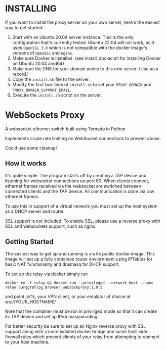 # INSTALLING
If you want to install the proxy server on your own server, here's the easiest way to get started:

1.  Start with an Ubuntu 20.04 server instance.  This is the only configuration that's currently tested.  Ubuntu 22.04 will not work, as it uses `OpenSSL 3.0` which is not compatible with the docker image's versons of `OpenSSL` and `nginx`.
2.  Make sure Docker is installed.  (see install_docker.sh for installing Docker on Ubuntu 20.04 amd64)
3.  Make sure the DNS for your domain points to this new server.  (Use an `A` record.)
4.  Copy the `install.sh` file to the server.
5.  Modify the first two lines of `install.sh` to set your `PROXY_DOMAIN` and `PROXY_DOMAIN_SUPPORT_EMAIL`.
6.  Execute the `install.sh` script on the server.


# WebSockets Proxy

A websocket ethernet switch built using Tornado in Python

Implements crude rate limiting on WebSocket connections to prevent abuse.

Could use some cleanup!

## How it works

It's quite simple. The program starts off by creating a TAP device and listening
for websocket connections on port 80. When clients connect, ethernet frames
received via the websocket are switched between connected clients and the TAP
device. All communication is done via raw ethernet frames.

To use this in support of a virtual network you must set up the host system as
a DHCP server and router.

SSL support is not included. To enable SSL, please use a reverse proxy with SSL
and websockets support, such as nginx.

## Getting Started

The easiest way to get up and running is via its public docker image. This
image will set up a fully contained router enviornment using IPTables for
basic NAT functionality and dnsmasq for DHCP support.

To set up the relay via docker simply run

```shell
docker rm -f relay && docker run --privileged --network host --name relay burggraf/pg_browser_websockproxy:1.0.5
```

and point jor1k, your VPN client, or your emulator of choice at
ws://YOUR_HOSTNAME/

Note that the container must be run in priviliged mode so that it can create
its TAP device and set up IPv4 masquerading.

For better security be sure to set up an Nginx reverse proxy with SSL support
along with a more isolated docker bridge and some host-side firewall rules
which prevent clients of your relay from attempting to connect to your host
machine.
